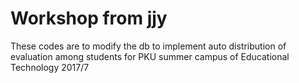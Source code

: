 # Workshop from jjy
These codes are to modify the db to implement auto distribution of evaluation among students for PKU summer campus of Educational Technology 2017/7